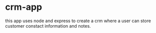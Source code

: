 # crm-app
this app uses node and express to create a crm where a user can store customer constact information and notes.
